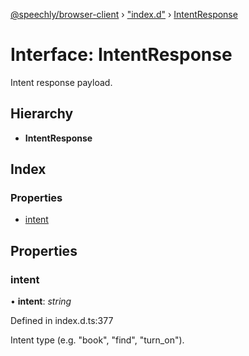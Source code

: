 [@speechly/browser-client](../README.md) › ["index.d"](../modules/_index_d_.md) › [IntentResponse](_index_d_.intentresponse.md)

# Interface: IntentResponse

Intent response payload.

## Hierarchy

* **IntentResponse**

## Index

### Properties

* [intent](_index_d_.intentresponse.md#intent)

## Properties

###  intent

• **intent**: *string*

Defined in index.d.ts:377

Intent type (e.g. "book", "find", "turn_on").
